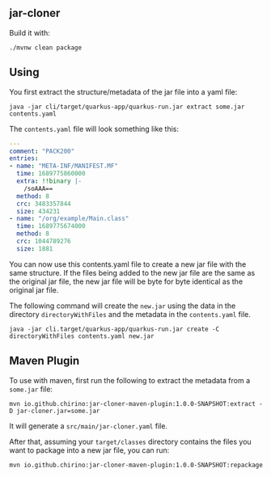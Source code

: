 ## jar-cloner 


Build it with:

```shell
./mvnw clean package
```

## Using

You first extract the structure/metadata of the jar file into a yaml file:

```shell
java -jar cli/target/quarkus-app/quarkus-run.jar extract some.jar contents.yaml
```

The `contents.yaml` file will look something like this:

```yaml
---
comment: "PACK200"
entries:
- name: "META-INF/MANIFEST.MF"
  time: 1689775860000
  extra: !!binary |-
    /soAAA==
  method: 8
  crc: 3483357844
  size: 434231
- name: "/org/example/Main.class"
  time: 1689775674000
  method: 8
  crc: 1044789276
  size: 1881
``` 

You can now use this contents.yaml file to create a new jar file with the same structure.  If the files
being added to the new jar file are the same as the original jar file, the new jar file will be byte for byte identical
as the original jar file.

The following command will create the `new.jar` using the data in the directory `directoryWithFiles` and the metadata in the `contents.yaml` file.
```shell
java -jar cli.target/quarkus-app/quarkus-run.jar create -C directoryWithFiles contents.yaml new.jar 
```

## Maven Plugin

To use with maven, first run the following to extract the metadata from a `some.jar` file:

```shell
mvn io.github.chirino:jar-cloner-maven-plugin:1.0.0-SNAPSHOT:extract -D jar-cloner.jar=some.jar
```

It will generate a `src/main/jar-cloner.yaml` file.

After that, assuming your `target/classes` directory contains the files you want to package into a new jar file, you can run:

```shell
mvn io.github.chirino:jar-cloner-maven-plugin:1.0.0-SNAPSHOT:repackage
```